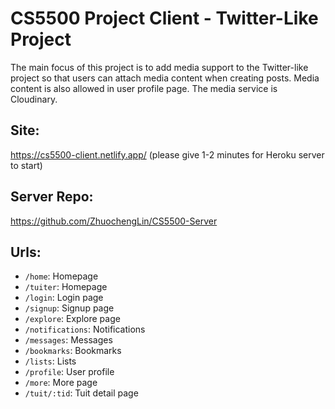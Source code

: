 # CS5500 Project Client - Twitter-Like Project
The main focus of this project is to add media support to the Twitter-like project so that users can attach media content when creating posts. Media content is also allowed in user profile page. The media service is Cloudinary.
## Site:
https://cs5500-client.netlify.app/ (please give 1-2 minutes for Heroku server to start)
## Server Repo:
https://github.com/ZhuochengLin/CS5500-Server
## Urls:
* ```/home```: Homepage
* ```/tuiter```: Homepage
* ```/login```: Login page
* ```/signup```: Signup page
* ```/explore```: Explore page
* ```/notifications```: Notifications
* ```/messages```: Messages
* ```/bookmarks```: Bookmarks
* ```/lists```: Lists
* ```/profile```: User profile
* ```/more```: More page
* ```/tuit/:tid```: Tuit detail page
